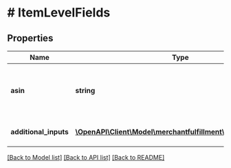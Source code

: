 # # ItemLevelFields

## Properties

Name | Type | Description | Notes
------------ | ------------- | ------------- | -------------
**asin** | **string** | The Amazon Standard Identification Number (ASIN) of the item. |
**additional_inputs** | [**\OpenAPI\Client\Model\merchantfulfillment\AdditionalInputs[]**](AdditionalInputs.md) | A list of additional inputs. |

[[Back to Model list]](../../README.md#models) [[Back to API list]](../../README.md#endpoints) [[Back to README]](../../README.md)
